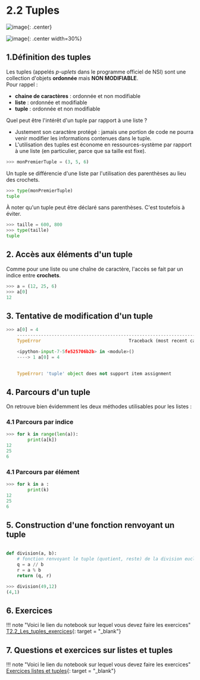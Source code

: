 # 2.2 Tuples

![image](data/BO.png){: .center}

![image](data/meme.jpg){: .center width=30%}


## 1.Définition des tuples
Les tuples (appelés *p-uplets* dans le programme officiel de NSI) sont une collection d'objets **ordonnée** mais **NON MODIFIABLE**.  
Pour rappel :

- **chaine de caractères** : ordonnée et non modifiable
- **liste** : ordonnée et modifiable
- **tuple** : ordonnée et non modifiable 


Quel peut être l'intérêt d'un tuple par rapport à une liste ?

- Justement son caractère protégé : jamais une portion de code ne pourra venir modifier les informations contenues dans le tuple. 
- L'utilisation des tuples est économe en ressources-système par rapport à une liste (en particulier, parce que sa taille est fixe).



```python
>>> monPremierTuple = (3, 5, 6)
```

Un tuple se différencie d'une liste par l'utilisation des parenthèses au lieu des crochets.


```python
>>> type(monPremierTuple)
tuple
```


À noter qu'un tuple peut être déclaré sans parenthèses. C'est toutefois à éviter.

```python
>>> taille = 600, 800
>>> type(taille)
tuple
```

## 2. Accès aux éléments d'un tuple
Comme pour une liste ou une chaîne de caractère, l'accès se fait par un indice entre **crochets**.


```python
>>> a = (12, 25, 6)
>>> a[0]
12
```
## 3. Tentative de modification d'un tuple


```python
>>> a[0] = 4
    ---------------------------------------------------------------------------
    TypeError                                 Traceback (most recent call last)

    <ipython-input-7-5fe525706b2b> in <module>()
    ----> 1 a[0] = 4
    

    TypeError: 'tuple' object does not support item assignment
```





## 4. Parcours d'un tuple
On retrouve bien évidemment les deux méthodes utilisables pour les listes :

### 4.1 Parcours par indice
```python
>>> for k in range(len(a)):
        print(a[k])
12
25
6
```


### 4.1 Parcours par élément


```python
>>> for k in a :
        print(k)
12
25
6
```


## 5. Construction d'une fonction renvoyant un tuple


```python linenums='1'

def division(a, b):
    # fonction renvoyant le tuple (quotient, reste) de la division euclidienne de a par b.
    q = a // b
    r = a % b
    return (q, r)
```


```python
>>> division(49,12)
(4,1)
```

## 6. Exercices 

!!! note "Voici le lien du notebook sur lequel vous devez faire les exercices"
	[T2.2_Les_tuples_exercices](https://capytale2.ac-paris.fr/web/c/c3d3-914041){: target = "_blank"}

## 7. Questions et exercices sur listes et tuples

!!! note "Voici le lien du notebook sur lequel vous devez faire les exercices"
	[Exercices listes et tuples](https://capytale2.ac-paris.fr/web/c/aa82-902594){: target = "_blank"}

